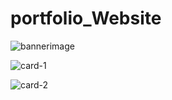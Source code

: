 # portfolio_Website

![bannerimage](https://github.com/KonakandlaMeghana/portfolio_Website/assets/109908001/ba7bed16-23a0-413c-ac5a-34726140c878)

![card-1](https://github.com/KonakandlaMeghana/portfolio_Website/assets/109908001/ace16d3b-de18-4b32-88fa-84b188f41f52)

![card-2](https://github.com/KonakandlaMeghana/portfolio_Website/assets/109908001/243adfe7-2828-4737-9e99-0ccff6a7f0e1)

